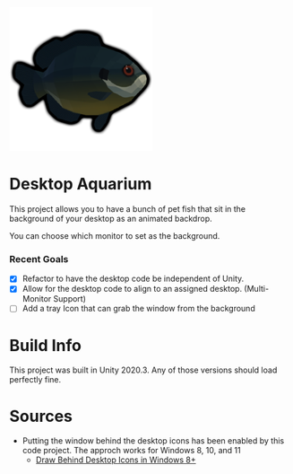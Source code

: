 ![Marshal Icon](https://github.com/sim2kid/DesktopAquarium/blob/main/Assets/Materials/Textures/icon.PNG?raw=true)
# Desktop Aquarium
This project allows you to have a bunch of pet fish that sit in the background of your desktop as an animated backdrop.

You can choose which monitor to set as the background.

### Recent Goals
- [x] Refactor to have the desktop code be independent of Unity.
- [x] Allow for the desktop code to align to an assigned desktop. (Multi-Monitor Support)
- [ ] Add a tray Icon that can grab the window from the background

# Build Info
This project was built in Unity 2020.3. Any of those versions should load perfectly fine.


# Sources
* Putting the window behind the desktop icons has been enabled by this code project. The approch works for Windows 8, 10, and 11
  * [Draw Behind Desktop Icons in Windows 8+](https://www.codeproject.com/Articles/856020/Draw-Behind-Desktop-Icons-in-Windows-plus)
